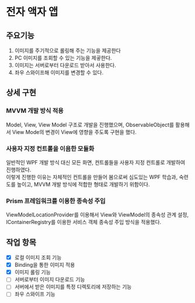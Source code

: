# 전자 액자 앱

## 주요기능
1. 이미지를 주기적으로 롤링해 주는 기능을 제공한다
2. PC 이미지를 조회할 수 있는 기능을 제곻한다.
2. 이미지는 서버로부터 다운로드 받아서 사용한다.
3. 좌우 스와이프해 이미지를 변경할 수 있다.

## 상세 구현
### MVVM 개발 방식 적용
Model, View, View Model 구조로 개발을 진행했으며, ObservableObject를 활용해서 View Mode의 변경이 View에 영향을 주도록 구현을 했다.

### 사용자 지정 컨트롤을 이욤한 모듈화
일반적인 WPF 개발 방식 대신 모든 화면, 컨트롤들을 사용자 지정 컨트롤로 개발하여 진행하였다.<br/>
이렇게 진행한 이유는 자체적인 컨트롤을 만들어 봄으로써 심도있는 WPF 학습과, 숙련도를 높이고, MVVM 개발 방식에 적합한 형태로 개발하기 위함이다.

### Prism 프레임워크를 이용한 종속성 주입
ViewModelLocationProvider를 이용해서 View와 ViewModel의 종속성 관계 설정, IContainerRegistry를 이용한 서비스 객체 종속성 주입 방식을 적용했다.


## 작업 항목
- [X] 로컬 이미지 조회 기능
- [X] Binding을 통한 이미지 적용
- [X] 이미지 롤링 기능
- [ ] 서버로부터 이미지 다운로드 기능
- [ ] 서버에서 받은 이미지를 특정 디렉토리에 저장하는 기능
- [ ] 좌우 스와이프 기능
